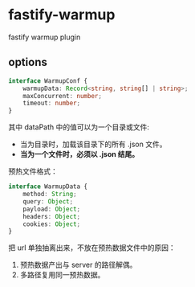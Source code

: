 # fastify-warmup

fastify warmup plugin

## options

```ts
interface WarmupConf {
    warmupData: Record<string, string[] | string>;
    maxConcurrent: number;
    timeout: number;
}
```

其中 dataPath 中的值可以为一个目录或文件:

- 当为目录时，加载该目录下的所有 .json 文件。
- **当为一个文件时，必须以 .json 结尾。**

预热文件格式：

```ts
interface WarmupData {
    method: String;
    query: Object;
    payload: Object;
    headers: Object;
    cookies: Object;
}
```

把 url 单独抽离出来，不放在预热数据文件中的原因：

1. 预热数据产出与 server 的路径解偶。
2. 多路径复用同一预热数据。

